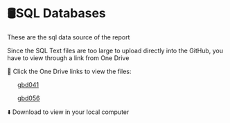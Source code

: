 # 🛢️SQL Databases

These are the sql data source of the report

Since the SQL Text files are too large to upload directly into the GitHub, you have to view through a link from One Drive

 🔗 Click the One Drive links to view the files:
 
&nbsp;&nbsp;&nbsp;&nbsp;&nbsp; [gbd041](https://1drv.ms/u/c/777dbd67e68511a2/EcxzvAGeDJREm55wNpEl8DEBOyJl2CetAULz5YGs_p5pBA?e=oh8H9v)
 
&nbsp;&nbsp;&nbsp;&nbsp;&nbsp; [gbd056](https://1drv.ms/u/c/777dbd67e68511a2/ESkDYacsDRtMralH3V6jNUwBT4nFMfvN_mZOcGodGJ5HMw?e=GLnUF5)
 

 ⬇️ Download to view in your local computer
